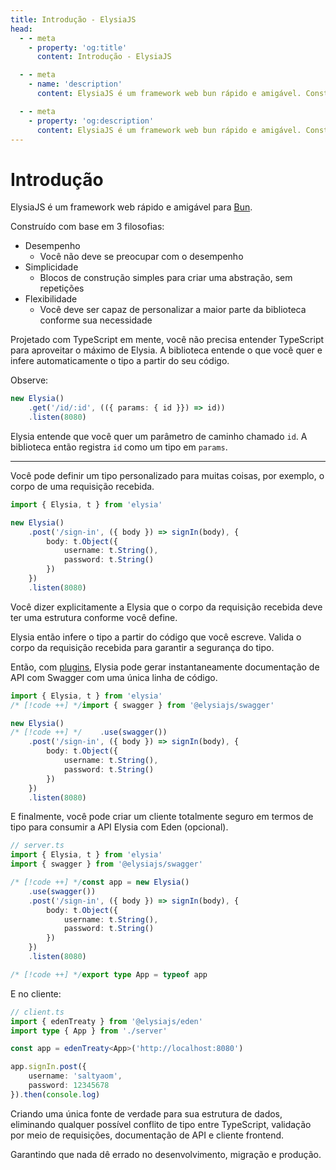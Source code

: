 ```yaml
---
title: Introdução - ElysiaJS
head:
  - - meta
    - property: 'og:title'
      content: Introdução - ElysiaJS

  - - meta
    - name: 'description'
      content: ElysiaJS é um framework web bun rápido e amigável. Construído com base em 3 filosofias, desempenho, simplicidade e flexibilidade. Projetado com TypeScript em mente. Elysia entende o que você quer e infere automaticamente o tipo a partir do seu código.

  - - meta
    - property: 'og:description'
      content: ElysiaJS é um framework web bun rápido e amigável. Construído com base em 3 filosofias, desempenho, simplicidade e flexibilidade. Projetado com TypeScript em mente. Elysia entende o que você quer e infere automaticamente o tipo a partir do seu código.
---
```


# Introdução
ElysiaJS é um framework web rápido e amigável para [Bun](https://bun.sh).

Construído com base em 3 filosofias:
- Desempenho
    - Você não deve se preocupar com o desempenho
- Simplicidade
    - Blocos de construção simples para criar uma abstração, sem repetições
- Flexibilidade
    - Você deve ser capaz de personalizar a maior parte da biblioteca conforme sua necessidade

Projetado com TypeScript em mente, você não precisa entender TypeScript para aproveitar o máximo de Elysia. A biblioteca entende o que você quer e infere automaticamente o tipo a partir do seu código.

Observe:
```typescript
new Elysia()
    .get('/id/:id', (({ params: { id }}) => id))
    .listen(8080)
```

Elysia entende que você quer um parâmetro de caminho chamado `id`.
A biblioteca então registra `id` como um tipo em `params`.

--- 
Você pode definir um tipo personalizado para muitas coisas, por exemplo, o corpo de uma requisição recebida.
```typescript
import { Elysia, t } from 'elysia'

new Elysia()
    .post('/sign-in', ({ body }) => signIn(body), {
        body: t.Object({
            username: t.String(),
            password: t.String()
        })
    })
    .listen(8080)
```

Você dizer explicitamente a Elysia que o corpo da requisição recebida deve ter uma estrutura conforme você define.

Elysia então infere o tipo a partir do código que você escreve. Valida o corpo da requisição recebida para garantir a segurança do tipo.

Então, com [plugins](/plugins/overview), Elysia pode gerar instantaneamente documentação de API com Swagger com uma única linha de código.

```typescript
import { Elysia, t } from 'elysia'
/* [!code ++] */import { swagger } from '@elysiajs/swagger'

new Elysia()
/* [!code ++] */    .use(swagger())
    .post('/sign-in', ({ body }) => signIn(body), {
        body: t.Object({
            username: t.String(),
            password: t.String()
        })
    })
    .listen(8080)
```

E finalmente, você pode criar um cliente totalmente seguro em termos de tipo para consumir a API Elysia com Eden (opcional).

```typescript
// server.ts
import { Elysia, t } from 'elysia'
import { swagger } from '@elysiajs/swagger'

/* [!code ++] */const app = new Elysia()
    .use(swagger())
    .post('/sign-in', ({ body }) => signIn(body), {
        body: t.Object({
            username: t.String(),
            password: t.String()
        })
    })
    .listen(8080)

/* [!code ++] */export type App = typeof app
```

E no cliente:
```typescript
// client.ts
import { edenTreaty } from '@elysiajs/eden'
import type { App } from './server'

const app = edenTreaty<App>('http://localhost:8080')

app.signIn.post({
    username: 'saltyaom',
    password: 12345678
}).then(console.log)
```

Criando uma única fonte de verdade para sua estrutura de dados, eliminando qualquer possível conflito de tipo entre TypeScript, validação por meio de requisições, documentação de API e cliente frontend.

Garantindo que nada dê errado no desenvolvimento, migração e produção.

